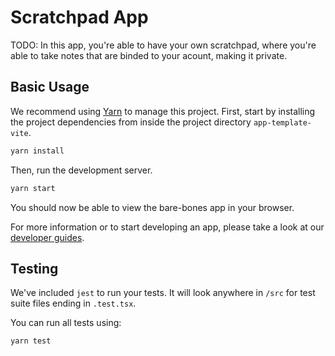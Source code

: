 Scratchpad App
==============

TODO: In this app, you're able to have your own scratchpad, where you're able to take notes that are binded to your acount, making it private.

Basic Usage
-----------

We recommend using [Yarn](https://yarnpkg.com/) to manage this project. First, start by installing the project
dependencies from inside the project directory `app-template-vite`.

```bash
yarn install
```

Then, run the development server.

```bash
yarn start
```

You should now be able to view the bare-bones app in your browser.

For more information or to start developing an app, please take a look at our [developer guides](https://support.deskpro.com/en/guides/developers/apps/apps-1/anatomy-of-an-app).

Testing
-------

We've included `jest` to run your tests. It will look anywhere in `/src` for test suite files ending in `.test.tsx`.

You can run all tests using:

```bash
yarn test
```
